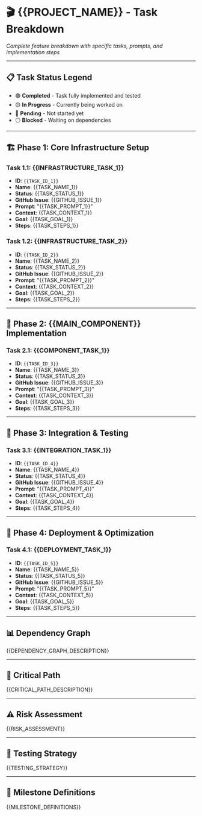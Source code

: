 # 🎬 {{PROJECT_NAME}} - Task Breakdown

_Complete feature breakdown with specific tasks, prompts, and implementation steps_

---

## 📋 Task Status Legend

- 🟢 **Completed** - Task fully implemented and tested
- 🟡 **In Progress** - Currently being worked on
- 🔴 **Pending** - Not started yet
- ⚪ **Blocked** - Waiting on dependencies

---

## 🏗️ **Phase 1: Core Infrastructure Setup**

### **Task 1.1: {{INFRASTRUCTURE_TASK_1}}**

- **ID**: `{{TASK_ID_1}}`
- **Name**: {{TASK_NAME_1}}
- **Status**: {{TASK_STATUS_1}}
- **GitHub Issue**: {{GITHUB_ISSUE_1}}
- **Prompt**: "{{TASK_PROMPT_1}}"
- **Context**: {{TASK_CONTEXT_1}}
- **Goal**: {{TASK_GOAL_1}}
- **Steps**:
  {{TASK_STEPS_1}}

### **Task 1.2: {{INFRASTRUCTURE_TASK_2}}**

- **ID**: `{{TASK_ID_2}}`
- **Name**: {{TASK_NAME_2}}
- **Status**: {{TASK_STATUS_2}}
- **GitHub Issue**: {{GITHUB_ISSUE_2}}
- **Prompt**: "{{TASK_PROMPT_2}}"
- **Context**: {{TASK_CONTEXT_2}}
- **Goal**: {{TASK_GOAL_2}}
- **Steps**:
  {{TASK_STEPS_2}}

---

## 🤖 **Phase 2: {{MAIN_COMPONENT}} Implementation**

### **Task 2.1: {{COMPONENT_TASK_1}}**

- **ID**: `{{TASK_ID_3}}`
- **Name**: {{TASK_NAME_3}}
- **Status**: {{TASK_STATUS_3}}
- **GitHub Issue**: {{GITHUB_ISSUE_3}}
- **Prompt**: "{{TASK_PROMPT_3}}"
- **Context**: {{TASK_CONTEXT_3}}
- **Goal**: {{TASK_GOAL_3}}
- **Steps**:
  {{TASK_STEPS_3}}

---

## 🔗 **Phase 3: Integration & Testing**

### **Task 3.1: {{INTEGRATION_TASK_1}}**

- **ID**: `{{TASK_ID_4}}`
- **Name**: {{TASK_NAME_4}}
- **Status**: {{TASK_STATUS_4}}
- **GitHub Issue**: {{GITHUB_ISSUE_4}}
- **Prompt**: "{{TASK_PROMPT_4}}"
- **Context**: {{TASK_CONTEXT_4}}
- **Goal**: {{TASK_GOAL_4}}
- **Steps**:
  {{TASK_STEPS_4}}

---

## 🚀 **Phase 4: Deployment & Optimization**

### **Task 4.1: {{DEPLOYMENT_TASK_1}}**

- **ID**: `{{TASK_ID_5}}`
- **Name**: {{TASK_NAME_5}}
- **Status**: {{TASK_STATUS_5}}
- **GitHub Issue**: {{GITHUB_ISSUE_5}}
- **Prompt**: "{{TASK_PROMPT_5}}"
- **Context**: {{TASK_CONTEXT_5}}
- **Goal**: {{TASK_GOAL_5}}
- **Steps**:
  {{TASK_STEPS_5}}

---

## 📊 **Dependency Graph**

{{DEPENDENCY_GRAPH_DESCRIPTION}}

---

## 🎯 **Critical Path**

{{CRITICAL_PATH_DESCRIPTION}}

---

## ⚠️ **Risk Assessment**

{{RISK_ASSESSMENT}}

---

## 🧪 **Testing Strategy**

{{TESTING_STRATEGY}}

---

## 🏁 **Milestone Definitions**

{{MILESTONE_DEFINITIONS}}
